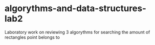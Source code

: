 # algorythms-and-data-structures-lab2
Laboratory work on reviewing 3 algorythms for searching the amount of rectangles point belongs to
